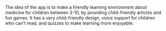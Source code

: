 The idea of the app is to make a friendly learning environment about medicine for children between 3-10, by providing child-friendly articles and fun games. It has a very child-friendly design, voice support for children who can't read, and quizzes to make learning more enjoyable.
